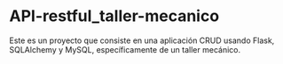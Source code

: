 # API-restful_taller-mecanico
Este es un proyecto que consiste en una aplicación CRUD usando Flask, SQLAlchemy y MySQL, específicamente de un taller mecánico.
